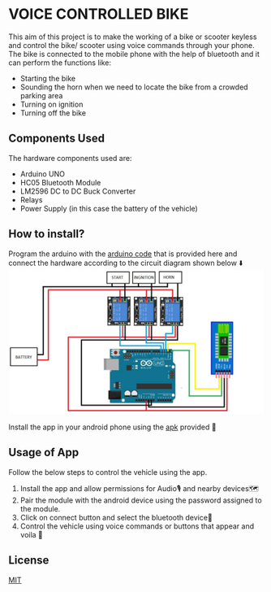 # VOICE CONTROLLED BIKE

This aim of this project is to make the working of a bike or scooter keyless and control the bike/ scooter using voice commands through your phone. The bike is connected to the mobile phone with the help of bluetooth and it can perform the functions like:
* Starting the bike
* Sounding the horn when we need to locate the bike from a crowded parking area
* Turning on ignition
* Turning off the bike

## Components Used

The hardware components used are:
* Arduino UNO
* HC05 Bluetooth Module
* LM2596 DC to DC Buck Converter
* Relays
* Power Supply (in this case the battery of the vehicle)


## How to install?

Program the arduino with the [arduino code](./arduino%20code/main.ino) that is provided here and connect the hardware according to the circuit diagram shown below ⬇️
![circuit diagram](./circuit_diagram/Circuit-diagram.png)

Install the app in your android phone using the [apk](./apk/Dude.apk) provided 📱


## Usage of App

Follow the below steps to control the vehicle using the app.

1. Install the app and allow permissions for Audio🎙️ and nearby devices🗺️
2. Pair the module with the android device using the password assigned to the module.
3. Click on connect button and select the bluetooth device🛵
4. Control the vehicle using voice commands or buttons that appear and voila 🚀


## License

[MIT](https://choosealicense.com/licenses/mit/)